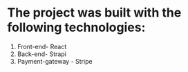 # The project was built with the following technologies:

1. Front-end- React
2. Back-end- Strapi
3. Payment-gateway - Stripe


